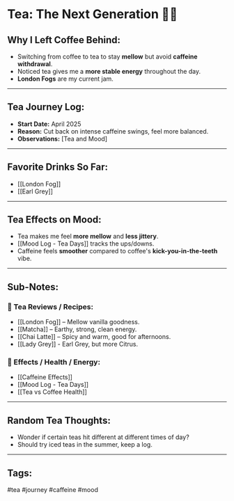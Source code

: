# Tea: The Next Generation 🍵✨
## Why I Left Coffee Behind:
- Switching from coffee to tea to stay **mellow** but avoid **caffeine withdrawal**.
- Noticed tea gives me a **more stable energy** throughout the day.
- **London Fogs** are my current jam.

---

## Tea Journey Log:
- **Start Date:** April 2025
- **Reason:** Cut back on intense caffeine swings, feel more balanced.
- **Observations:** [Tea and Mood]

---

## Favorite Drinks So Far:
- [[London Fog]]
- [[Earl Grey]]

---

## Tea Effects on Mood:
- Tea makes me feel **more mellow** and **less jittery**.
- [[Mood Log - Tea Days]] tracks the ups/downs.
- Caffeine feels **smoother** compared to coffee's **kick-you-in-the-teeth** vibe.

---

## Sub-Notes:
### 🍵 Tea Reviews / Recipes:
- [[London Fog]] – Mellow vanilla goodness.
- [[Matcha]] – Earthy, strong, clean energy.
- [[Chai Latte]] – Spicy and warm, good for afternoons.
- [[Lady Grey]] - Earl Grey, but more Citrus.

### 🧠 Effects / Health / Energy:
- [[Caffeine Effects]]
- [[Mood Log - Tea Days]]
- [[Tea vs Coffee Health]]

---

## Random Tea Thoughts:
- Wonder if certain teas hit different at different times of day?
- Should try iced teas in the summer, keep a log.

---

## Tags:
#tea #journey #caffeine #mood